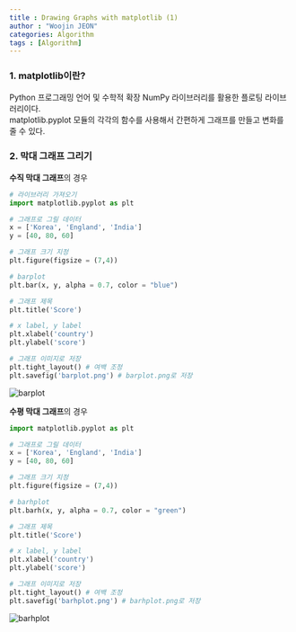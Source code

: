 ```yaml
---
title : Drawing Graphs with matplotlib (1)
author : "Woojin JEON"
categories: Algorithm
tags : [Algorithm]
---
```


### 1. matplotlib이란?

Python 프로그래밍 언어 및 수학적 확장 NumPy 라이브러리를 활용한 플로팅 라이브러리이다.  
matplotlib.pyplot 모듈의 각각의 함수를 사용해서 간편하게 그래프를 만들고 변화를 줄 수 있다.

### 2. 막대 그래프 그리기

**수직 막대 그래프**의 경우

```python
# 라이브러리 가져오기
import matplotlib.pyplot as plt

# 그래프로 그릴 데이터
x = ['Korea', 'England', 'India']
y = [40, 80, 60]

# 그래프 크기 지정
plt.figure(figsize = (7,4))

# barplot
plt.bar(x, y, alpha = 0.7, color = "blue")

# 그래프 제목
plt.title('Score')

# x label, y label
plt.xlabel('country')
plt.ylabel('score')

# 그래프 이미지로 저장
plt.tight_layout() # 여백 조정
plt.savefig('barplot.png') # barplot.png로 저장
```

![barplot](https://github.com/WoojinJeonkr/WoojinJeonkr.github.io/blob/main/assets/images/post/barplot.png?raw=true)

**수평 막대 그래프**의 경우

```python
import matplotlib.pyplot as plt

# 그래프로 그릴 데이터
x = ['Korea', 'England', 'India']
y = [40, 80, 60]

# 그래프 크기 지정
plt.figure(figsize = (7,4))

# barhplot
plt.barh(x, y, alpha = 0.7, color = "green")

# 그래프 제목
plt.title('Score')

# x label, y label
plt.xlabel('country')
plt.ylabel('score')

# 그래프 이미지로 저장
plt.tight_layout() # 여백 조정
plt.savefig('barhplot.png') # barhplot.png로 저장
```

![barhplot](https://github.com/WoojinJeonkr/WoojinJeonkr.github.io/blob/main/assets/images/post/barhplot.png?raw=true)
